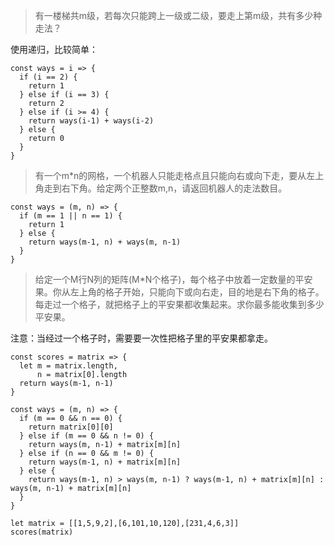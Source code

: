 >有一楼梯共m级，若每次只能跨上一级或二级，要走上第m级，共有多少种走法？

使用递归，比较简单：
```
const ways = i => {
  if (i == 2) {
    return 1
  } else if (i == 3) {
    return 2
  } else if (i >= 4) {
    return ways(i-1) + ways(i-2)
  } else {
    return 0
  }
}
``` 
>有一个m*n的网格，一个机器人只能走格点且只能向右或向下走，要从左上角走到右下角。给定两个正整数m,n，请返回机器人的走法数目。
```
const ways = (m, n) => {
  if (m == 1 || n == 1) {
    return 1
  } else {
    return ways(m-1, n) + ways(m, n-1)
  }
}
```

>给定一个M行N列的矩阵(M*N个格子)，每个格子中放着一定数量的平安果。你从左上角的格子开始，只能向下或向右走，目的地是右下角的格子。每走过一个格子，就把格子上的平安果都收集起来。求你最多能收集到多少平安果。

注意：当经过一个格子时，需要要一次性把格子里的平安果都拿走。

```
const scores = matrix => {
  let m = matrix.length,
      n = matrix[0].length
  return ways(m-1, n-1)
}

const ways = (m, n) => {
  if (m == 0 && n == 0) {
    return matrix[0][0]
  } else if (m == 0 && n != 0) {
    return ways(m, n-1) + matrix[m][n]
  } else if (n == 0 && m != 0) {
    return ways(m-1, n) + matrix[m][n]
  } else {
    return ways(m-1, n) > ways(m, n-1) ? ways(m-1, n) + matrix[m][n] : ways(m, n-1) + matrix[m][n]
  }
}

let matrix = [[1,5,9,2],[6,101,10,120],[231,4,6,3]]
scores(matrix)
```